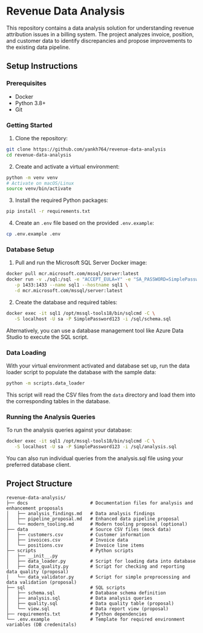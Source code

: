 # Revenue Data Analysis
This repository contains a data analysis solution for understanding revenue attribution issues in a billing system. 
The project analyzes invoice, position, and customer data to identify discrepancies and propose improvements to the existing data pipeline.

## Setup Instructions
### Prerequisites
- Docker
- Python 3.8+
- Git

### Getting Started
1. Clone the repository:
```bash
git clone https://github.com/yankh764/revenue-data-analysis
cd revenue-data-analysis
```

2. Create and activate a virtual environment:
```bash
python -m venv venv
# Activate on macOS/Linux
source venv/bin/activate
```

3. Install the required Python packages:
```bash
pip install -r requirements.txt
```

4. Create an `.env` file based on the provided `.env.example`:
```bash
cp .env.example .env
```

### Database Setup
1. Pull and run the Microsoft SQL Server Docker image:
```bash
docker pull mcr.microsoft.com/mssql/server:latest
docker run -v ./sql:/sql -e "ACCEPT_EULA=Y" -e "SA_PASSWORD=SimplePassword123" \
   -p 1433:1433 --name sql1 --hostname sql1 \
   -d mcr.microsoft.com/mssql/server:latest
```

2. Create the database and required tables:
```bash
docker exec -it sql1 /opt/mssql-tools18/bin/sqlcmd -C \
   -S localhost -U sa -P SimplePassword123 -i /sql/schema.sql
```

Alternatively, you can use a database management tool like Azure Data Studio to execute the SQL script.

### Data Loading
With your virtual environment activated and database set up, run the data loader script to populate the database with the sample data:
```bash
python -m scripts.data_loader
```

This script will read the CSV files from the `data` directory and load them into the corresponding tables in the database.


### Running the Analysis Queries
To run the analysis queries against your database:
```bash
docker exec -it sql1 /opt/mssql-tools18/bin/sqlcmd -C \
   -S localhost -U sa -P SimplePassword123 -i /sql/analysis.sql
```

You can also run individual queries from the analysis.sql file using your preferred database client.

## Project Structure
```
revenue-data-analysis/
├── docs                       # Documentation files for analysis and enhancement proposals
│   ├── analysis_findings.md   # Data analysis findings
│   ├── pipeline_proposal.md   # Enhanced data pipeline proposal
│   └── modern_tooling.md      # Modern tooling proposal (optional)
├── data                       # Source CSV files (mock data)
│   ├── customers.csv          # Customer information
│   ├── invoices.csv           # Invoice data
│   └── positions.csv          # Invoice line items
├── scripts                    # Python scripts
│   ├── __init__.py
│   ├── data_loader.py         # Script for loading data into database
│   ├── data_quality.py        # Script for checking and reporting data quality (proposal)
│   └── data_validator.py      # Script for simple preprocessing and data validation (proposal)
├── sql                        # SQL scripts
│   ├── schema.sql             # Database schema definition
│   ├── analysis.sql           # Data analysis queries
│   ├── quality.sql            # Data quality table (proposal)
│   └── view.sql               # Data report view (proposal)
├── requirements.txt           # Python dependencies
└── .env.example               # Template for required environment variables (DB credenitals)
```
